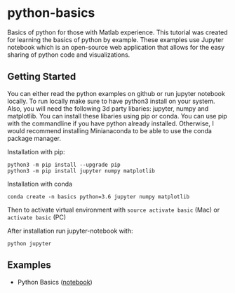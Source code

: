 # python-basics
Basics of python for those with Matlab experience. This tutorial was created for learning the basics of python by example. These examples use Jupyter notebook which is an open-source web application that allows for the easy sharing of python code and visualizations.

## Getting Started
You can either read the python examples on github or run jupyter notebook locally. To run locally make sure to have python3 install on your system. Also, you will need the following 3d party libaries: jupyter, numpy and matplotlib. You can install these libaries using pip or conda. You can use pip with the commandline if you have python already installed. Otherwise, I would recommend installing Minianaconda to be able to use the conda package manager.

Installation with pip:

``` 
python3 -m pip install --upgrade pip
python3 -m pip install jupyter numpy matplotlib
```

Installation with conda
```
conda create -n basics python=3.6 jupyter numpy matplotlib
```
Then to activate virtual environment with `source activate basic` (Mac) or `activate basic` (PC)

After installation run jupyter-notebook with:

```
python jupyter
```

## Examples

- Python Basics ([notebook](https://github.com/michaelmendoza/python-basics/blob/master/notebooks/Python%20Basics.ipynb))
